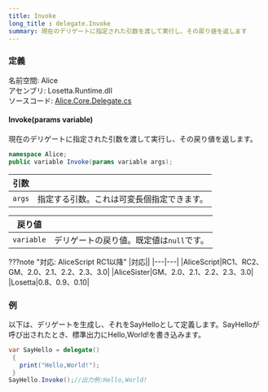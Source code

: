```yaml
---
title: Invoke
long_title : delegate.Invoke
summary: 現在のデリゲートに指定された引数を渡して実行し、その戻り値を返します
---
```


### 定義
名前空間: Alice<br/>
アセンブリ: Losetta.Runtime.dll<br/>
ソースコード: [Alice.Core.Delegate.cs](https://github.com/WSOFT-Project/Losetta/blob/master/Losetta.Runtime/Core/Extension/Alice.Core.Delegate.cs)

#### Invoke(params variable)

現在のデリゲートに指定された引数を渡して実行し、その戻り値を返します。

```cs title="AliceScript"
namespace Alice;
public variable Invoke(params variable args);
```

|引数| |
|-|-|
|`args`|指定する引数。これは可変長個指定できます。|

|戻り値| |
|-|-|
|`variable`|デリゲートの戻り値。既定値は`null`です。|

???note "対応: AliceScript RC1以降"
    |対応||
    |---|---|
    |AliceScript|RC1、RC2、GM、2.0、2.1、2.2、2.3、3.0|
    |AliceSister|GM、2.0、2.1、2.2、2.3、3.0|
    |Losetta|0.8、0.9、0.10|

### 例
以下は、デリゲートを生成し、それをSayHelloとして定義します。SayHelloが呼び出されたとき、標準出力にHello,World!を書き込みます。

```cs title="AliceScript"
var SayHello = delegate()
 {
   print("Hello,World!");
 }
SayHello.Invoke();//出力例:Hello,World!
```
